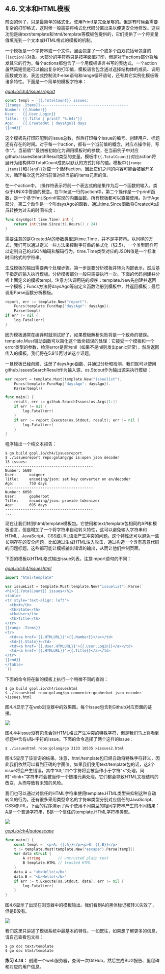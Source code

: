 ## 4.6. 文本和HTML模板

前面的例子，只是最简单的格式化，使用Printf是完全足够的。但是有时候会需要复杂的打印格式，这时候一般需要将格式化代码分离出来以便更安全地修改。这些功能是由text/template和html/template等模板包提供的，它们提供了一个将变量值填充到一个文本或HTML格式的模板的机制。

一个模板是一个字符串或一个文件，里面包含了一个或多个由双花括号包含的`{{action}}`对象。大部分的字符串只是按字面值打印，但是对于actions部分将触发其它的行为。每个actions都包含了一个用模板语言书写的表达式，一个action虽然简短但是可以输出复杂的打印值，模板语言包含通过选择结构体的成员、调用函数或方法、表达式控制流if-else语句和range循环语句，还有其它实例化模板等诸多特性。下面是一个简单的模板字符串：



<u><i>gopl.io/ch4/issuesreport</i></u>
```Go
const templ = `{{.TotalCount}} issues:
{{range .Items}}----------------------------------------
Number: {{.Number}}
User:   {{.User.Login}}
Title:  {{.Title | printf "%.64s"}}
Age:    {{.CreatedAt | daysAgo}} days
{{end}}`
```





这个模板先打印匹配到的issue总数，然后打印每个issue的编号、创建用户、标题还有存在的时间。对于每一个action，都有一个当前值的概念，对应点操作符，写作“.”。当前值“.”最初被初始化为调用模板时的参数，在当前例子中对应github.IssuesSearchResult类型的变量。模板中`{{.TotalCount}}`对应action将展开为结构体中TotalCount成员以默认的方式打印的值。模板中`{{range .Items}}`和`{{end}}`对应一个循环action，因此它们之间的内容可能会被展开多次，循环每次迭代的当前值对应当前的Items元素的值。



在一个action中，`|`操作符表示将前一个表达式的结果作为后一个函数的输入，类似于UNIX中管道的概念。在Title这一行的action中，第二个操作是一个printf函数，是一个基于fmt.Sprintf实现的内置函数，所有模板都可以直接使用。对于Age部分，第二个动作是一个叫daysAgo的函数，通过time.Since函数将CreatedAt成员转换为过去的时间长度：

```Go
func daysAgo(t time.Time) int {
	return int(time.Since(t).Hours() / 24)
}
```

需要注意的是CreatedAt的参数类型是time.Time，并不是字符串。以同样的方式，我们可以通过定义一些方法来控制字符串的格式化（§2.5），一个类型同样可以定制自己的JSON编码和解码行为。time.Time类型对应的JSON值是一个标准时间格式的字符串。

生成模板的输出需要两个处理步骤。第一步是要分析模板并转为内部表示，然后基于指定的输入执行模板。分析模板部分一般只需要执行一次。下面的代码创建并分析上面定义的模板templ。注意方法调用链的顺序：template.New先创建并返回一个模板；Funcs方法将daysAgo等自定义函数注册到模板中，并返回模板；最后调用Parse函数分析模板。

```Go
report, err := template.New("report").
	Funcs(template.FuncMap{"daysAgo": daysAgo}).
	Parse(templ)
if err != nil {
	log.Fatal(err)
}
```

因为模板通常在编译时就测试好了，如果模板解析失败将是一个致命的错误。template.Must辅助函数可以简化这个致命错误的处理：它接受一个模板和一个error类型的参数，检测error是否为nil（如果不是nil则发出panic异常），然后返回传入的模板。我们将在5.9节再讨论这个话题。

一旦模板已经创建、注册了daysAgo函数、并通过分析和检测，我们就可以使用github.IssuesSearchResult作为输入源、os.Stdout作为输出源来执行模板：

```Go
var report = template.Must(template.New("issuelist").
	Funcs(template.FuncMap{"daysAgo": daysAgo}).
	Parse(templ))

func main() {
	result, err := github.SearchIssues(os.Args[1:])
	if err != nil {
		log.Fatal(err)
	}
	if err := report.Execute(os.Stdout, result); err != nil {
		log.Fatal(err)
	}
}
```

程序输出一个纯文本报告：

```
$ go build gopl.io/ch4/issuesreport
$ ./issuesreport repo:golang/go is:open json decoder
13 issues:
----------------------------------------
Number: 5680
User:      eaigner
Title:     encoding/json: set key converter on en/decoder
Age:       750 days
----------------------------------------
Number: 6050
User:      gopherbot
Title:     encoding/json: provide tokenizer
Age:       695 days
----------------------------------------
...
```

现在让我们转到html/template模板包。它使用和text/template包相同的API和模板语言，但是增加了一个将字符串自动转义特性，这可以避免输入字符串和HTML、JavaScript、CSS或URL语法产生冲突的问题。这个特性还可以避免一些长期存在的安全问题，比如通过生成HTML注入攻击，通过构造一个含有恶意代码的问题标题，这些都可能让模板输出错误的输出，从而让他们控制页面。

下面的模板以HTML格式输出issue列表。注意import语句的不同：



<u><i>gopl.io/ch4/issueshtml</i></u>
```Go
import "html/template"

var issueList = template.Must(template.New("issuelist").Parse(`
<h1>{{.TotalCount}} issues</h1>
<table>
<tr style='text-align: left'>
  <th>#</th>
  <th>State</th>
  <th>User</th>
  <th>Title</th>
</tr>
{{range .Items}}
<tr>
  <td><a href='{{.HTMLURL}}'>{{.Number}}</a></td>
  <td>{{.State}}</td>
  <td><a href='{{.User.HTMLURL}}'>{{.User.Login}}</a></td>
  <td><a href='{{.HTMLURL}}'>{{.Title}}</a></td>
</tr>
{{end}}
</table>
`))
```



下面的命令将在新的模板上执行一个稍微不同的查询：

```
$ go build gopl.io/ch4/issueshtml
$ ./issueshtml repo:golang/go commenter:gopherbot json encoder >issues.html
```

图4.4显示了在web浏览器中的效果图。每个issue包含到Github对应页面的链接。

![](../images/ch4-04.png)

图4.4中issue没有包含会对HTML格式产生冲突的特殊字符，但是我们马上将看到标题中含有`&`和`<`字符的issue。下面的命令选择了两个这样的issue：

```
$ ./issueshtml repo:golang/go 3133 10535 >issues2.html
```

图4.5显示了该查询的结果。注意，html/template包已经自动将特殊字符转义，因此我们依然可以看到正确的字面值。如果我们使用text/template包的话，这2个issue将会产生错误，其中“&amp;lt;”四个字符将会被当作小于字符“<”处理，同时“&lt;link&gt;”字符串将会被当作一个链接元素处理，它们都会导致HTML文档结构的改变，从而导致有未知的风险。

我们也可以通过对信任的HTML字符串使用template.HTML类型来抑制这种自动转义的行为。还有很多采用类型命名的字符串类型分别对应信任的JavaScript、CSS和URL。下面的程序演示了两个使用不同类型的相同字符串产生的不同结果：A是一个普通字符串，B是一个信任的template.HTML字符串类型。

![](../images/ch4-05.png)



<u><i>gopl.io/ch4/autoescape</i></u>
```Go
func main() {
	const templ = `<p>A: {{.A}}</p><p>B: {{.B}}</p>`
	t := template.Must(template.New("escape").Parse(templ))
	var data struct {
		A string        // untrusted plain text
		B template.HTML // trusted HTML
	}
	data.A = "<b>Hello!</b>"
	data.B = "<b>Hello!</b>"
	if err := t.Execute(os.Stdout, data); err != nil {
		log.Fatal(err)
	}
}
```



图4.6显示了出现在浏览器中的模板输出。我们看到A的黑体标记被转义失效了，但是B没有。

![](../images/ch4-06.png)

我们这里只讲述了模板系统中最基本的特性。一如既往，如果想了解更多的信息，请自己查看包文档：

```
$ go doc text/template
$ go doc html/template
```

**练习 4.14：** 创建一个web服务器，查询一次GitHub，然后生成BUG报告、里程碑和对应的用户信息。
